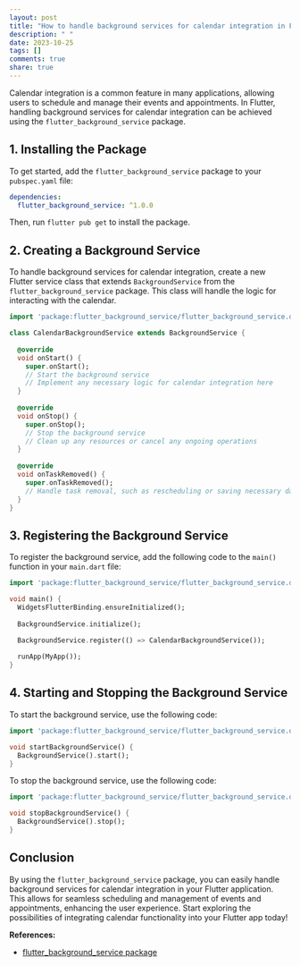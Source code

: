 ```yaml
---
layout: post
title: "How to handle background services for calendar integration in Flutter"
description: " "
date: 2023-10-25
tags: []
comments: true
share: true
---
```


Calendar integration is a common feature in many applications, allowing users to schedule and manage their events and appointments. In Flutter, handling background services for calendar integration can be achieved using the `flutter_background_service` package. 

## 1. Installing the Package

To get started, add the `flutter_background_service` package to your `pubspec.yaml` file:

```yaml
dependencies:
  flutter_background_service: ^1.0.0
```

Then, run `flutter pub get` to install the package.

## 2. Creating a Background Service

To handle background services for calendar integration, create a new Flutter service class that extends `BackgroundService` from the `flutter_background_service` package. This class will handle the logic for interacting with the calendar.

```dart
import 'package:flutter_background_service/flutter_background_service.dart';

class CalendarBackgroundService extends BackgroundService {
  
  @override
  void onStart() {
    super.onStart();
    // Start the background service
    // Implement any necessary logic for calendar integration here
  }
  
  @override
  void onStop() {
    super.onStop();
    // Stop the background service
    // Clean up any resources or cancel any ongoing operations
  }
  
  @override
  void onTaskRemoved() {
    super.onTaskRemoved();
    // Handle task removal, such as rescheduling or saving necessary data
  }
}
```

## 3. Registering the Background Service

To register the background service, add the following code to the `main()` function in your `main.dart` file:

```dart
import 'package:flutter_background_service/flutter_background_service.dart';

void main() {
  WidgetsFlutterBinding.ensureInitialized();
  
  BackgroundService.initialize();

  BackgroundService.register(() => CalendarBackgroundService());
  
  runApp(MyApp());
}
```

## 4. Starting and Stopping the Background Service

To start the background service, use the following code:

```dart
import 'package:flutter_background_service/flutter_background_service.dart';

void startBackgroundService() {
  BackgroundService().start();
}
```

To stop the background service, use the following code:

```dart
import 'package:flutter_background_service/flutter_background_service.dart';

void stopBackgroundService() {
  BackgroundService().stop();
}
```

## Conclusion

By using the `flutter_background_service` package, you can easily handle background services for calendar integration in your Flutter application. This allows for seamless scheduling and management of events and appointments, enhancing the user experience. Start exploring the possibilities of integrating calendar functionality into your Flutter app today!

**References:**
- [flutter_background_service package](https://pub.dev/packages/flutter_background_service)